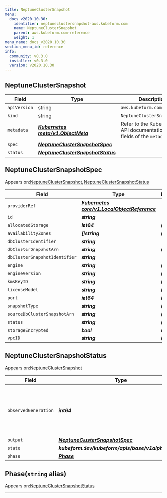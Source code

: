 ```yaml
---
title: NeptuneClusterSnapshot
menu:
  docs_v2020.10.30:
    identifier: neptuneclustersnapshot-aws.kubeform.com
    name: NeptuneClusterSnapshot
    parent: aws.kubeform.com-reference
    weight: 1
menu_name: docs_v2020.10.30
section_menu_id: reference
info:
  community: v0.3.0
  installer: v0.3.0
  version: v2020.10.30
---
```


## NeptuneClusterSnapshot
| Field | Type | Description |
| ------ | ----- | ----------- |
| `apiVersion` | string | `aws.kubeform.com/v1alpha1` |
|    `kind` | string | `NeptuneClusterSnapshot` |
| `metadata` | ***[Kubernetes meta/v1.ObjectMeta](https://v1-18.docs.kubernetes.io/docs/reference/generated/kubernetes-api/v1.18/#objectmeta-v1-meta)***|Refer to the Kubernetes API documentation for the fields of the `metadata` field.|
| `spec` | ***[NeptuneClusterSnapshotSpec](#neptuneclustersnapshotspec)***||
| `status` | ***[NeptuneClusterSnapshotStatus](#neptuneclustersnapshotstatus)***||
## NeptuneClusterSnapshotSpec

Appears on:[NeptuneClusterSnapshot](#neptuneclustersnapshot), [NeptuneClusterSnapshotStatus](#neptuneclustersnapshotstatus)

| Field | Type | Description |
| ------ | ----- | ----------- |
| `providerRef` | ***[Kubernetes core/v1.LocalObjectReference](https://v1-18.docs.kubernetes.io/docs/reference/generated/kubernetes-api/v1.18/#localobjectreference-v1-core)***||
| `id` | ***string***||
| `allocatedStorage` | ***int64***| ***(Optional)*** |
| `availabilityZones` | ***[]string***| ***(Optional)*** |
| `dbClusterIdentifier` | ***string***||
| `dbClusterSnapshotArn` | ***string***| ***(Optional)*** |
| `dbClusterSnapshotIdentifier` | ***string***||
| `engine` | ***string***| ***(Optional)*** |
| `engineVersion` | ***string***| ***(Optional)*** |
| `kmsKeyID` | ***string***| ***(Optional)*** |
| `licenseModel` | ***string***| ***(Optional)*** |
| `port` | ***int64***| ***(Optional)*** |
| `snapshotType` | ***string***| ***(Optional)*** |
| `sourceDbClusterSnapshotArn` | ***string***| ***(Optional)*** |
| `status` | ***string***| ***(Optional)*** |
| `storageEncrypted` | ***bool***| ***(Optional)*** |
| `vpcID` | ***string***| ***(Optional)*** |
## NeptuneClusterSnapshotStatus

Appears on:[NeptuneClusterSnapshot](#neptuneclustersnapshot)

| Field | Type | Description |
| ------ | ----- | ----------- |
| `observedGeneration` | ***int64***| ***(Optional)*** Resource generation, which is updated on mutation by the API Server.|
| `output` | ***[NeptuneClusterSnapshotSpec](#neptuneclustersnapshotspec)***| ***(Optional)*** |
| `state` | ***kubeform.dev/kubeform/apis/base/v1alpha1.State***| ***(Optional)*** |
| `phase` | ***[Phase](#phase)***| ***(Optional)*** |
## Phase(`string` alias)

Appears on:[NeptuneClusterSnapshotStatus](#neptuneclustersnapshotstatus)

---
